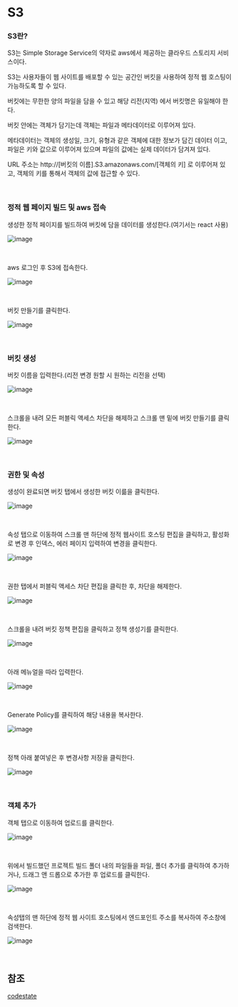 # S3

### S3란?
S3는 Simple Storage Service의 약자로 aws에서 제공하는 클라우드 스토리지 서비스이다.

S3는 사용자들이 웹 사이트를 배포할 수 있는 공간인 버킷을 사용하여 정적 웹 호스팅이 가능하도록 할 수 있다.

버킷에는 무한한 양의 파일을 담을 수 있고 해당 리전(지역) 에서 버킷명은 유일해야 한다.

버킷 안에는 객체가 담기는데 객체는 파일과 메타데이터로 이루어져 있다.

메타데이터는 객체의 생성일, 크기, 유형과 같은 객체에 대한 정보가 담긴 데이터 이고,<br>
파일은 키와 값으로 이루어져 있으며 파일의 값에는 실제 데이터가 담겨져 있다.

URL 주소는 http://[버킷의 이름].S3.amazonaws.com/[객체의 키] 로 이루어져 있고, 객체의 키를 통해서 객체의 값에 접근할 수 있다.

<br>

### 정적 웹 페이지 빌드 및 aws 접속

생성한 정적 페이지를 빌드하여 버킷에 담을 데이터를 생성한다.(여기서는 react 사용)

![image](https://user-images.githubusercontent.com/62639722/144370851-288e0821-aef8-4901-8e31-858b535add16.png)

<br>

aws 로그인 후 S3에 접속한다.

![image](https://user-images.githubusercontent.com/62639722/144370982-417b9e2b-1d72-4ae3-8665-53e7088dff3b.png)

<br>

버킷 만들기를 클릭한다.

![image](https://user-images.githubusercontent.com/62639722/144371111-224a99ea-d160-4c85-84b2-eebe799f237a.png)

<br>

### 버킷 생성

버킷 이름을 입력한다.(리전 변경 원할 시 원하는 리전을 선택)

![image](https://user-images.githubusercontent.com/62639722/144371318-8e821e17-6720-4f6a-9b05-6663dcd77de6.png)

<br>

스크롤을 내려 모든 퍼블릭 액세스 차단을 해제하고 스크롤 맨 밑에 버킷 만들기를 클릭한다.

![image](https://user-images.githubusercontent.com/62639722/144371547-6bd36bd1-926c-45fe-8f7a-8c9dc7a05f0a.png)

<br>

### 권한 및 속성

생성이 완료되면 버킷 탭에서 생성한 버킷 이륾을 클릭한다.

![image](https://user-images.githubusercontent.com/62639722/144371735-cc5813f5-c201-4a86-9726-65cbce58bda4.png)

<br>

속성 탭으로 이동하여 스크롤 맨 하단에 정적 웹사이트 호스팅 편집을 클릭하고, 활성화로 변경 후 인덱스, 에러 페이지 입력하여 변경을 클릭한다.

![image](https://user-images.githubusercontent.com/62639722/144372101-2424a7fe-435e-497e-ab38-abe9bfc03c72.png)

<br>

권한 탭에서 퍼블릭 액세스 차단 편집을 클릭한 후, 차단을 해제한다.

![image](https://user-images.githubusercontent.com/62639722/144372283-09fd0a8d-e6bb-4e59-89b9-9cbc9f018eb3.png)

<br>

스크롤을 내려 버킷 정책 편집을 클릭하고 정책 생성기를 클릭한다.

![image](https://user-images.githubusercontent.com/62639722/144372429-b117d52d-1a46-4914-ae41-088ac07e50cd.png)

<br>

아래 메뉴얼을 따라 입력한다.

![image](https://user-images.githubusercontent.com/62639722/144373096-70bc08c7-cbd9-4bff-bccb-ee67571aa2f3.png)

<br>

Generate Policy를 클릭하여 해당 내용을 복사한다.

![image](https://user-images.githubusercontent.com/62639722/144373489-908a47e9-bc4c-4ac5-bce4-91573093f5f6.png)

<br>

정책 아래 붙여넣은 후 변경사항 저장을 클릭한다.

![image](https://user-images.githubusercontent.com/62639722/144373715-eaec5d21-606e-4971-b4a4-bda14137e471.png)

<br>

### 객체 추가

객체 탭으로 이동하여 업로드를 클릭한다.

![image](https://user-images.githubusercontent.com/62639722/144373820-4e62e6ba-a011-450d-a4c6-016363593b82.png)

<br>

위에서 빌드했던 프로젝트 빌드 폴더 내의 파일들을 파일, 폴더 추가를 클릭하여 추가하거나, 드래그 앤 드롭으로 추가한 후 업로드를 클릭한다.

![image](https://user-images.githubusercontent.com/62639722/144374035-d3707733-54ca-4a15-858b-52ebcf83bb63.png)

<br>

속성탭의 맨 하단에 정적 웹 사이트 호스팅에서 엔드포인트 주소를 복사하여 주소창에 검색한다.

![image](https://user-images.githubusercontent.com/62639722/144374282-3c6a3bce-092b-4ecc-b2c4-07e781675548.png)


<br>

## 참조 
[codestate](https://codestates.com/)


